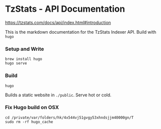TzStats - API Documentation
============================

https://tzstats.com/docs/api/index.html#introduction

This is the markdown documentation for the TzStats Indexer API. Build with `hugo`

### Setup and Write

```
brew install hugo
hugo serve
```

### Build

```
hugo
```

Builds a static website in `./public`. Serve hot or cold.

### Fix Hugo build on OSX

```
cd /private/var/folders/hk/4x544vj51gvgy53xhndsjjm40000gn/T
sudo rm -rf hugo_cache
```
